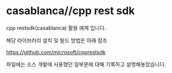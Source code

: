 # casablanca//cpp rest sdk


cpp restsdk(casablanca) 활용 예제 입니다.


해당 라이브러리 설치 및 빌드 방법은 아래 참조

https://github.com/microsoft/cpprestsdk

파일에는 소스 개발에 사용했던 일부분에 대해 기록하고 설명해놓았습니다.

